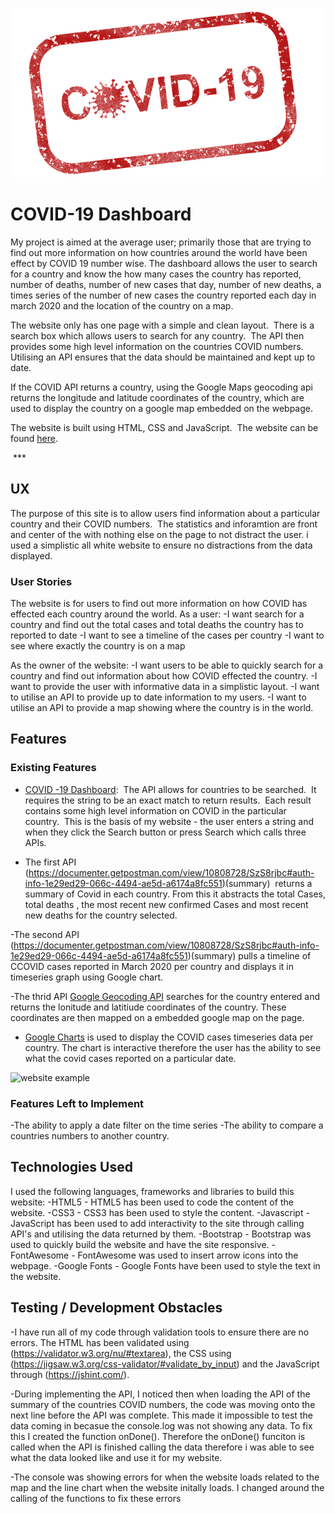 ![COVID LOGO](assests/images/logo.png)

# COVID-19 Dashboard

My project is aimed at the average user; primarily those that are trying to find out more information on how countries around the world have been effect by COVID 19 number wise. The dashboard allows the user to search for a country and know the how many cases the country has reported, number of deaths, number of new cases that day, number of new deaths, a times series of the number of new cases the country reported each day in march 2020 and the location of the country on a map.

The website only has one page with a simple and clean layout.  There is a search box which allows users to search for any country.  The API then provides some high level information on the countries COVID numbers.  Utilising an API ensures that the data should be maintained and kept up to date.

If the COVID API returns a country, using the Google Maps geocoding api returns the longitude and latitude coordinates of the country, which are used to display the country on a google map embedded on the webpage. 

The website is built using HTML, CSS and JavaScript.  The website can be found [here]().

 ***

## UX
The purpose of this site is to allow users find information about a particular country and their COVID numbers.  The statistics and inforamtion are front and center of the with nothing else on the page to not distract the user. i used a simplistic all white website to ensure no distractions from the data displayed. 

### User Stories
The website is for users to find out more information on how COVID has effected each country around the world. As a user:
-I want search for a country and find out the total cases and total deaths the country has to reported to date
-I want to see a timeline of the cases per country
-I want to see where exactly the country is on a map 

As the owner of the website:
-I want users to be able to quickly search for a country and find out information about how COVID effected the country.
-I want to provide the user with informative data in a simplistic layout.
-I want to utilise an API to provide up to date information to my users.
-I want to utilise an API to provide a map showing where the country is in the world.


## Features

### Existing Features
- [COVID -19 Dashboard]():  The API allows for countries to be searched.  It requires the string to be an exact match to return results.  Each result contains some high level information on COVID in the particular country.  This is the basis of my website - the user enters a string and when they click the Search button or press Search which calls three APIs.

- The first API (https://documenter.getpostman.com/view/10808728/SzS8rjbc#auth-info-1e29ed29-066c-4494-ae5d-a6174a8fc551)(summary)  returns a summary of Covid in each country. From this it abstracts the total Cases, total deaths , the most recent new confirmed Cases and most recent new deaths for the country selected. 

-The second API (https://documenter.getpostman.com/view/10808728/SzS8rjbc#auth-info-1e29ed29-066c-4494-ae5d-a6174a8fc551)(summary) pulls a timeline of CCOVID cases reported in March 2020 per country and displays it in timeseries graph using Google chart. 

-The thrid API [Google Geocoding API](https://developers.google.com/maps/documentation/geocoding/overview) searches for the country entered and returns the lonitude and latitiude coordinates of the country. These coordinates are then mapped on a embedded google map on the page. 

- [Google Charts](https://developers.google.com/chart/interactive/docs/gallery/linechart) is used to display the COVID cases timeseries data per country. The chart is interactive therefore the user has the ability to see what the covid cases reported on a particular date.



![website example](assests/images/COVID-19-Dashboard.gif)

### Features Left to Implement
-The ability to apply a date filter on the time series 
-The ability to compare a countries numbers to another country.

## Technologies Used
I used the following languages, frameworks and libraries to build this website:
-HTML5 - HTML5 has been used to code the content of the website.
-CSS3 - CSS3 has been used to style the content.
-Javascript - JavaScript has been used to add interactivity to the site through calling API's and utilising the data returned by them.
-Bootstrap - Bootstrap was used to quickly build the website and have the site responsive.
-FontAwesome - FontAwesome was used to insert arrow icons into the webpage.
-Google Fonts - Google Fonts have been used to style the text in the website. 

## Testing / Development Obstacles

-I have run all of my code through validation tools to ensure there are no errors. The HTML has been validated using (https://validator.w3.org/nu/#textarea), the CSS using (https://jigsaw.w3.org/css-validator/#validate_by_input) and the JavaScript through (https://jshint.com/).

-During implementing the API, I noticed then when loading the API of the summary of the countries COVID numbers, the code was moving onto the next line before the API was complete. This made it impossible to test the data coming in becasue the console.log was not showing any data. To fix this I created the function onDone(). Therefore the onDone() funciton is called when the API is finished calling the data therefore i was able to see what the data looked like and use it for my website.

-The console was showing errors for when the website loads related to the map and the line chart when the website initally loads. I changed around the calling of the functions to fix these errors
